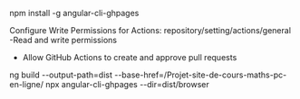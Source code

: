 npm install -g angular-cli-ghpages


Configure Write Permissions for Actions:
repository/setting/actions/general
-Read and write permissions
- Allow GitHub Actions to create and approve pull requests


ng build --output-path=dist --base-href=/Projet-site-de-cours-maths-pc-en-ligne/
npx angular-cli-ghpages --dir=dist/browser

<!-- https://mboup1.github.io/Projet-site-de-cours-maths-pc-en-ligne/ -->




<!-- ng build --output-path=dist/frontend-cours-maths-pc-angular --base-href=/frontend-cours-maths-pc-angular/
npx angular-cli-ghpages --dir=dist/frontend-cours-maths-pc-angular -->
